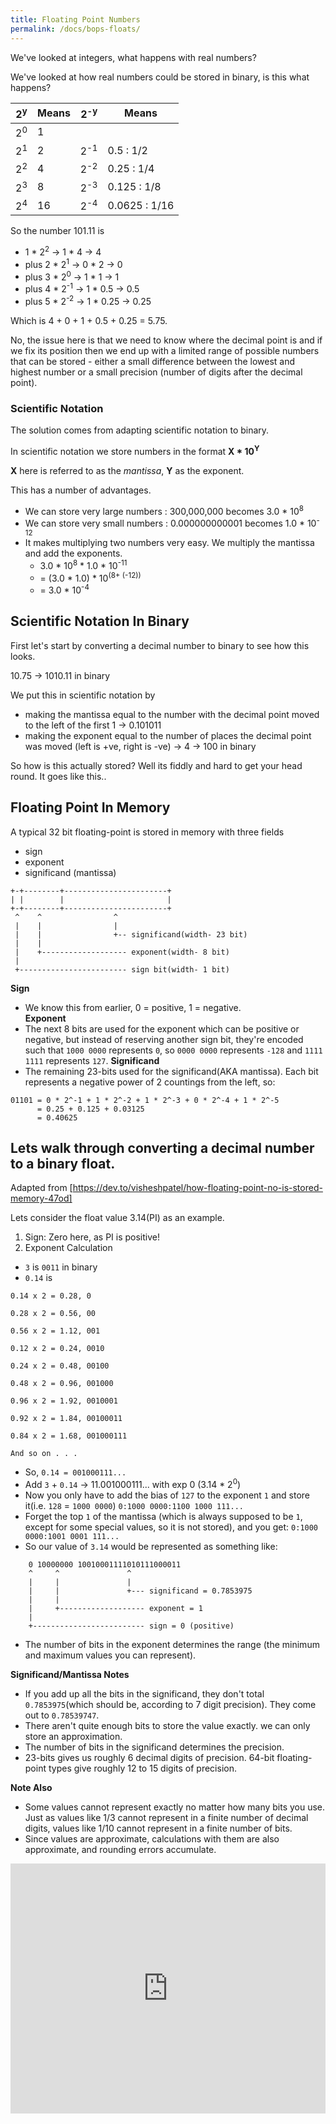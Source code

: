 ```yaml
---
title: Floating Point Numbers
permalink: /docs/bops-floats/
---
```


We've looked at integers, what happens with real numbers?  

We've looked at how real numbers could be stored in binary, is this what happens?  

| 2<sup>y</sup> | Means | 2<sup>-y</sup> | Means |
| --- | --- | --- | --- |
| 2<sup>0</sup> | 1 | | | 
| 2<sup>1</sup> | 2 | 2<sup>-1</sup> | 0.5 : 1/2 |
| 2<sup>2</sup> | 4 | 2<sup>-2</sup> | 0.25 : 1/4 |
| 2<sup>3</sup> | 8 | 2<sup>-3</sup> | 0.125 : 1/8 |
| 2<sup>4</sup> | 16 | 2<sup>-4</sup> | 0.0625 : 1/16 |

So the number 101.11 is 
* 1 * 2<sup>2</sup> -> 1 * 4 -> 4
* plus 2 * 2<sup>1</sup> -> 0 * 2 -> 0
* plus 3 * 2<sup>0</sup> -> 1 * 1 -> 1
* plus 4 * 2<sup>-1</sup> -> 1 * 0.5 -> 0.5
* plus 5 * 2<sup>-2</sup> -> 1 * 0.25 -> 0.25
  
Which is 4 + 0 + 1 + 0.5 + 0.25 = 5.75.

No, the issue here is that we need to know where the decimal point is and if we fix its position then we end up with a limited range of possible numbers that can be stored - either a small difference between the lowest and highest number or a small precision (number of digits after the decimal point).  

### Scientific Notation

The solution comes from adapting scientific notation to binary.  

In scientific notation we store numbers in the format **X * 10<sup>Y</sup>**

**X** here is referred to as the *mantissa*, **Y** as the exponent.

This has a number of advantages. 
* We can store very large numbers : 300,000,000 becomes 3.0 * 10<sup>8</sup>
* We can store very small numbers : 0.000000000001 becomes 1.0 * 10<sup>-12</sup>
* It makes multiplying two numbers very easy. We multiply the mantissa and add the exponents.
  * 3.0 * 10<sup>8</sup> * 1.0 * 10<sup>-11</sup> 
  * = (3.0 * 1.0) * 10<sup>(8+ (-12))</sup>
  * = 3.0 * 10<sup>-4</sup>

## Scientific Notation In Binary

First let's start by converting a decimal number to binary to see how this looks.  

10.75 -> 1010.11 in binary 

We put this in scientific notation by
* making the mantissa equal to the number with the decimal point moved to the left of the first 1 -> 0.101011
* making the exponent equal to the number of places the decimal point was moved (left is +ve, right is -ve) -> 4 -> 100 in binary
  
So how is this actually stored? Well its fiddly and hard to get your head round. It goes like this..

## Floating Point In Memory

A typical 32 bit floating-point is stored in memory with three fields
* sign
* exponent
* significand (mantissa)

```console
+-+--------+-----------------------+
| |        |                       |
+-+--------+-----------------------+
 ^    ^                ^
 |    |                |
 |    |                +-- significand(width- 23 bit) 
 |    |
 |    +------------------- exponent(width- 8 bit) 
 |
 +------------------------ sign bit(width- 1 bit)
 ```

**Sign**
* We know this from earlier, 0 = positive, 1 = negative.  
**Exponent**  
* The next 8 bits are used for the exponent which can be positive or negative, but instead of reserving another sign bit, they're encoded such that `1000 0000` represents `0`, so `0000 0000` represents `-128` and `1111 1111` represents `127`.
**Significand**  
* The remaining 23-bits used for the significand(AKA mantissa). Each bit represents a negative power of 2 countings from the left, so:

```console
01101 = 0 * 2^-1 + 1 * 2^-2 + 1 * 2^-3 + 0 * 2^-4 + 1 * 2^-5 
      = 0.25 + 0.125 + 0.03125 
      = 0.40625
```

## Lets walk through converting a decimal number to a binary float.  
Adapted from [https://dev.to/visheshpatel/how-floating-point-no-is-stored-memory-47od]

Lets consider the float value 3.14(PI) as an example.

1. Sign: Zero here, as PI is positive!
2. Exponent Calculation
* `3` is `0011` in binary
* `0.14` is

```console
0.14 x 2 = 0.28, 0

0.28 x 2 = 0.56, 00

0.56 x 2 = 1.12, 001

0.12 x 2 = 0.24, 0010

0.24 x 2 = 0.48, 00100

0.48 x 2 = 0.96, 001000

0.96 x 2 = 1.92, 0010001

0.92 x 2 = 1.84, 00100011

0.84 x 2 = 1.68, 001000111

And so on . . .
```

* So, `0.14 = 001000111...`
* Add `3` + `0.14` -> 11.001000111... with exp  0 (3.14 * 2<sup>0</sup>)
* Now you only have to add the bias of `127` to the exponent `1` and store it(i.e. `128` = `1000 0000`)  `0:1000 0000:1100 1000 111...`
* Forget the top `1` of the mantissa (which is always supposed to be `1`, except for some special values, so it is not stored), and you get:  `0:1000 0000:1001 0001 111...`
* So our value of `3.14` would be represented as something like:

```console
    0 10000000 10010001111010111000011
    ^     ^               ^
    |     |               |
    |     |               +--- significand = 0.7853975
    |     |
    |     +------------------- exponent = 1
    |
    +------------------------- sign = 0 (positive)
```

* The number of bits in the exponent determines the range (the minimum and maximum values you can represent).

**Significand/Mantissa Notes**
* If you add up all the bits in the significand, they don't total `0.7853975`(which should be, according to 7 digit precision). They come out to `0.78539747`.
* There aren't quite enough bits to store the value exactly. we can only store an approximation.
* The number of bits in the significand determines the precision.
* 23-bits gives us roughly 6 decimal digits of precision. 64-bit floating-point types give roughly 12 to 15 digits of precision.
  
**Note Also**
* Some values cannot represent exactly no matter how many bits you use. Just as values like 1/3 cannot represent in a finite number of decimal digits, values like 1/10 cannot represent in a finite number of bits.
* Since values are approximate, calculations with them are also approximate, and rounding errors accumulate.

 <iframe height="400px" width="100%" src="https://replit.com/@andyguest/cFloatRepr?lite=true" scrolling="no" frameborder="no" allowtransparency="true" allowfullscreen="true" sandbox="allow-forms allow-pointer-lock allow-popups allow-same-origin allow-scripts allow-modals"></iframe>  